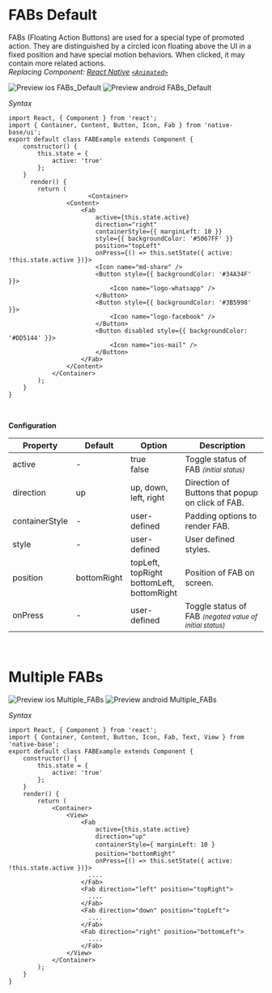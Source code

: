 # FABs Default

FABs (Floating Action Buttons) are used for a special type of promoted action. They are distinguished by a circled icon floating above the UI in a fixed position and have special motion behaviors. When clicked, it may contain more related actions.<br />
*Replacing Component: [React Native](https://facebook.github.io/react-native/) [<code>&lt;Animated></code>](http://facebook.github.io/react-native/docs/animated.html)*

![Preview ios FABs_Default](https://github.com/GeekyAnts/NativeBase-KitchenSink/raw/master/screenshots/ios/singleFAB.gif)
![Preview android FABs_Default](https://github.com/GeekyAnts/NativeBase-KitchenSink/raw/master/screenshots/android/single-FAB.gif)

*Syntax*

<pre class="line-numbers"><code class="language-jsx">import React, { Component } from 'react';
import { Container, Content, Button, Icon, Fab } from 'native-base/ui';
export default class FABExample extends Component {
    constructor() {
        this.state = {
            active: 'true'
        };
    }
      render() {
        return (  
                      &lt;Container>
                &lt;Content>
                    &lt;Fab
                        active={this.state.active}
                        direction="right"
                        containerStyle=&#123;{ marginLeft: 10 }}
                        style=&#123;{ backgroundColor: '#5067FF' }}
                        position="topLeft"
                        onPress={() => this.setState({ active: !this.state.active })}>
                        &lt;Icon name="md-share" />
                        &lt;Button style=&#123;{ backgroundColor: '#34A34F' }}>
                            &lt;Icon name="logo-whatsapp" />
                        &lt;/Button>
                        &lt;Button style=&#123;{ backgroundColor: '#3B5998' }}>
                            &lt;Icon name="logo-facebook" />
                        &lt;/Button>
                        &lt;Button disabled style=&#123;{ backgroundColor: '#DD5144' }}>
                            &lt;Icon name="ios-mail" />
                        &lt;/Button>
                    &lt;/Fab>
                &lt;/Content>
            &lt;/Container>
        );
    }
}</code></pre><br />

**Configuration**

<table class = "table table-bordered">
        <thead>
            <tr>
                <th>Property</th>
                <th>Default</th>
                <th>Option</th>
                <th width="50%">
                    Description
                </th>
            </tr>
        </thead>
        <tbody>
            <tr>
                <td>active</td>
                <td> - </td>
                <td>
                    true<br />
                    false
                </td>
                <td>
                    Toggle status of FAB
                    <font size="2">
                        <i>
                            (initial status)
                        </i>
                    </font>
                </td>
            </tr>
            <tr>
                <td>direction</td>
                <td>up</td>
                <td>
                    up, down, left, right
                </td>
                <td>Direction of Buttons that popup on click of FAB.</td>
            </tr>
            <tr>
                <td>containerStyle</td>
                <td> - </td>
                <td>user-defined</td>
                <td>Padding options to render FAB.</td>
            </tr>
            <tr>
                <td>style</td>
                <td> - </td>
                <td>user-defined</td>
                <td>User defined styles.</td>
            </tr>
            <tr>
                <td>position</td>
                <td>bottomRight</td>
                <td>
                    topLeft, topRight<br />
                    bottomLeft, bottomRight<br />
                </td>
                <td>Position of FAB on screen.</td>
            </tr>
            <tr>
                <td>onPress</td>
                <td> - </td>
                <td>user-defined</td>
                <td>
                    Toggle status of FAB
                    <font size="2">
                        <i>
                            (negated value of initial status)
                        </i>
                    </font>
                </td>
            </tr>
        </tbody>
    </table><br />

# Multiple FABs

![Preview ios Multiple_FABs](https://github.com/GeekyAnts/NativeBase-KitchenSink/raw/master/screenshots/ios/multipleFABs.gif)
![Preview android Multiple_FABs](https://github.com/GeekyAnts/NativeBase-KitchenSink/raw/master/screenshots/android/multiple-FAB.gif)

*Syntax*

<pre class="line-numbers"><code class="language-jsx">import React, { Component } from 'react';
import { Container, Content, Button, Icon, Fab, Text, View } from 'native-base';
​export default class FABExample extends Component {
    constructor() {
        this.state = {
            active: 'true'
        };
    }
    render() {
        return (
            &lt;Container>
                &lt;View>
                    &lt;Fab
                        active={this.state.active}
                        direction="up"
                        containerStyle={ marginLeft: 10 }
                        position="bottomRight"
                        onPress={() => this.setState({ active: !this.state.active })}>
                      ....
                    &lt;/Fab>
                    &lt;Fab direction="left" position="topRight">
                      ....
                    &lt;/Fab>
                    &lt;Fab direction="down" position="topLeft">
                      ....
                    &lt;/Fab>
                    &lt;Fab direction="right" position="bottomLeft">
                      ....
                    &lt;/Fab>
                &lt;/View>
            &lt;/Container>
        );
    }
}</code></pre><br />

